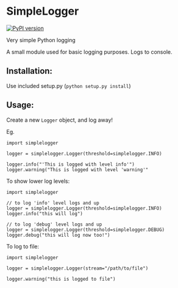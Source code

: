 SimpleLogger
============

[![PyPI version](https://badge.fury.io/py/SimpleLogger.png)](http://badge.fury.io/py/SimpleLogger)

Very simple Python logging

A small module used for basic logging purposes. Logs to console.

Installation:
-------------
Use included setup.py (`python setup.py install`)

Usage:
------
Create a new `Logger` object, and log away!

Eg.

    import simplelogger

    logger = simplelogger.Logger(threshold=simplelogger.INFO)

    logger.info("'This is logged with level info'")
    logger.warning("This is logged with level 'warning'"



To show lower log levels:

    import simplelogger

    // to log 'info' level logs and up
    logger = simplelogger.Logger(threshold=simplelogger.INFO)
    logger.info("this will log")

    // to log 'debug' level logs and up
    logger = simplelogger.Logger(threshold=simplelogger.DEBUG)
    logger.debug("this will log now too!")



To log to file:

    import simplelogger

    logger = simplelogger.Logger(stream="/path/to/file")

    logger.warning("this is logged to file")
